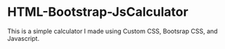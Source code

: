 # HTML-Bootstrap-JsCalculator

This is a simple calculator I made using Custom CSS, Bootsrap CSS, and Javascript.
